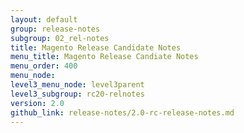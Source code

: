 ```yaml
---
layout: default
group: release-notes
subgroup: 02_rel-notes
title: Magento Release Candidate Notes
menu_title: Magento Release Candiate Notes
menu_order: 400
menu_node: 
level3_menu_node: level3parent
level3_subgroup: rc20-relnotes
version: 2.0
github_link: release-notes/2.0-rc-release-notes.md
---
```


